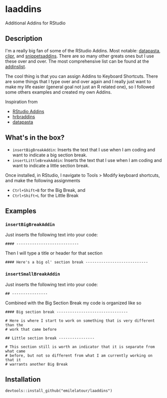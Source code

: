 # laaddins
Additional Addins for RStudio

## Description

I'm a really big fan of some of the RStudio Addins. Most notable: [datapasta](https://github.com/MilesMcBain/datapasta), [clipr](https://github.com/daattali/addinslist), and [snippetsaddins](https://github.com/sfr/RStudio-Addin-Snippets). There are so many other greats ones but I use these over and over. The most comprehensive list can be found at the [addinslist](https://github.com/daattali/addinslist).

The cool thing is that you can assign Addins to Keyboard Shortcuts. There are some things that I type over and over again and I really just want to make my life easier (general goal not just an R related one), so I followed some others examples and created my own Addins.

Inspiration from 

- [RStudio Addins](https://github.com/rstudio/addinexamples)
- [hrbraddins](https://github.com/hrbrmstr/hrbraddins)
- [datapasta](https://github.com/MilesMcBain/datapasta)


## What's in the box?

- `insertBigBreakAddin`: Inserts the text that I use when I am coding and want to indicate a big section break.
- `insertLittleBreakAddin`: Inserts the text that I use when I am coding and want to indicate a little section break.

Once installed, in RStudio, I navigate to Tools > Modify keyboard shortcuts, and make the following assignments

- `Ctrl+Shift+B` for the Big Break, and 
- `Ctrl+Shift+L` for the Little Break


## Examples

### `insertBigBreakAddin`

Just inserts the following text into your code:

```
#### ----------------------------
```
Then I will type a title or header for that section

```
#### Here's a big ol' section break ----------------------------
```

### `insertSmallBreakAddin`

Just inserts the following text into your code:

```
## ---------------- 
```
Combined with the Big Section Break my code is organized like so

```
#### Big section break -------------------------------- 

# Here is where I start to work on something that is very different than the
# work that came before

## Little section break ---------------- 

# This section still is worth an indicator that it is separate from what came
# before, but not so different from what I am currently working on that it
# warrants another Big Break
```

## Installation

```{r eval=FALSE}
devtools::install_github("emilelatour/laaddins")
```
